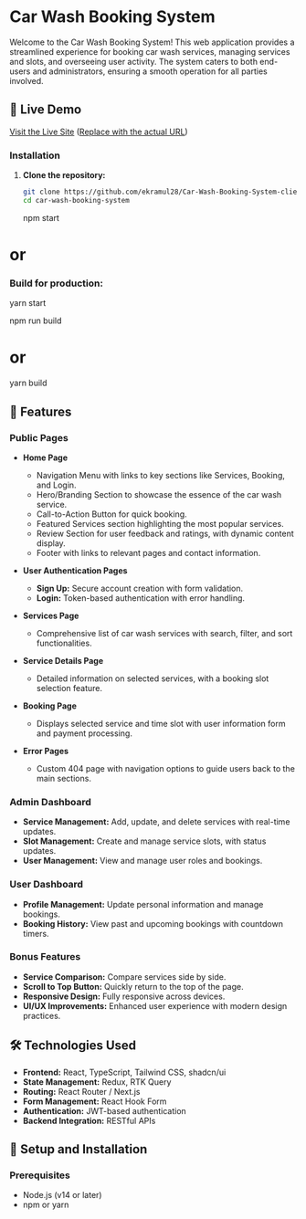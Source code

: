 # Car Wash Booking System

Welcome to the Car Wash Booking System! This web application provides a streamlined experience for booking car wash services, managing services and slots, and overseeing user activity. The system caters to both end-users and administrators, ensuring a smooth operation for all parties involved.

## 🚀 Live Demo

[Visit the Live Site](#) ([Replace with the actual URL](https://car-washing-booking-system-client.vercel.app/))

### Installation

1. **Clone the repository:**

   ```bash
   git clone https://github.com/ekramul28/Car-Wash-Booking-System-client
   cd car-wash-booking-system
   ```

   npm start

# or

### Build for production:

yarn start

npm run build

# or

yarn build

## 📜 Features

### Public Pages

- **Home Page**

  - Navigation Menu with links to key sections like Services, Booking, and Login.
  - Hero/Branding Section to showcase the essence of the car wash service.
  - Call-to-Action Button for quick booking.
  - Featured Services section highlighting the most popular services.
  - Review Section for user feedback and ratings, with dynamic content display.
  - Footer with links to relevant pages and contact information.

- **User Authentication Pages**

  - **Sign Up:** Secure account creation with form validation.
  - **Login:** Token-based authentication with error handling.

- **Services Page**

  - Comprehensive list of car wash services with search, filter, and sort functionalities.

- **Service Details Page**

  - Detailed information on selected services, with a booking slot selection feature.

- **Booking Page**

  - Displays selected service and time slot with user information form and payment processing.

- **Error Pages**
  - Custom 404 page with navigation options to guide users back to the main sections.

### Admin Dashboard

- **Service Management:** Add, update, and delete services with real-time updates.
- **Slot Management:** Create and manage service slots, with status updates.
- **User Management:** View and manage user roles and bookings.

### User Dashboard

- **Profile Management:** Update personal information and manage bookings.
- **Booking History:** View past and upcoming bookings with countdown timers.

### Bonus Features

- **Service Comparison:** Compare services side by side.
- **Scroll to Top Button:** Quickly return to the top of the page.
- **Responsive Design:** Fully responsive across devices.
- **UI/UX Improvements:** Enhanced user experience with modern design practices.

## 🛠️ Technologies Used

- **Frontend:** React, TypeScript, Tailwind CSS, shadcn/ui
- **State Management:** Redux, RTK Query
- **Routing:** React Router / Next.js
- **Form Management:** React Hook Form
- **Authentication:** JWT-based authentication
- **Backend Integration:** RESTful APIs

## 🔧 Setup and Installation

### Prerequisites

- Node.js (v14 or later)
- npm or yarn
